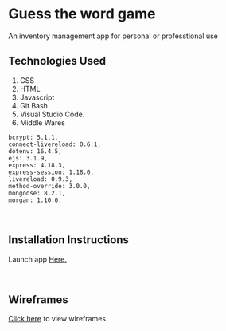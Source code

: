 # Guess the word game

An inventory management app for personal or professtional use

## Technologies Used


1. CSS 
2. HTML 
3. Javascript 
4. Git Bash 
5. Visual Studio Code.
6. Middle Wares
```
bcrypt: 5.1.1,
connect-livereload: 0.6.1,
dotenv: 16.4.5,
ejs: 3.1.9,
express: 4.18.3,
express-session: 1.18.0,
livereload: 0.9.3,
method-override: 3.0.0,
mongoose: 8.2.1,
morgan: 1.10.0.
```
<br>

## Installation Instructions 


Launch app [Here.](https://inventory-manager-2-93ea6c3f523f.herokuapp.com/sessions/new)

<br>

## Wireframes 


[Click here](https://drive.google.com/drive/folders/1ffMVhHb-L1ZBh-j0W2wY_46UHOMaQcX9?usp=drive_link) to view wireframes.

<br>
